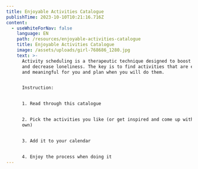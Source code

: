 ```yaml
---
title: Enjoyable Activities Catalogue
publishTime: 2023-10-10T10:21:16.716Z
content:
  - useWhiteForNav: false
    language: EN
    path: /resources/enjoyable-activities-catalogue
    title: Enjoyable Activities Catalogue
    image: /assets/uploads/girl-768686_1280.jpg
    text: >-
      Activity scheduling is a therapeutic technique designed to boost your mood
      and decrease loneliness. The key is to find activities that are enjoyable
      and meaningful for you and plan when you will do them.


      Instruction:


      1. Read through this catalogue 


      2. Pick the activities you like (or get inspired and come up with your
      own)


      3. Add it to your calendar


      4. Enjoy the process when doing it
---
```

